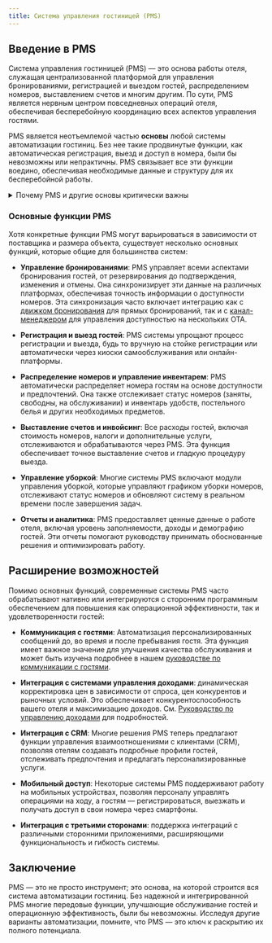 ```yaml
---
title: Система управления гостиницей (PMS)
---
```


## Введение в PMS

Система управления гостиницей (PMS) — это основа работы отеля, служащая централизованной платформой для управления бронированиями, регистрацией и выездом гостей, распределением номеров, выставлением счетов и многим другим. По сути, PMS является нервным центром повседневных операций отеля, обеспечивая бесперебойную координацию всех аспектов управления гостями.

PMS является неотъемлемой частью **основы** любой системы автоматизации гостиниц. Без нее такие продвинутые функции, как автоматическая регистрация, выезд и доступ в номера, были бы невозможны или непрактичны. PMS связывает все эти функции воедино, обеспечивая необходимые данные и структуру для их бесперебойной работы.

<details>
  <summary>Почему PMS и другие основы критически важны</summary>

  Представьте, что вы пытаетесь внедрить систему самообслуживания регистрации без PMS. Как система узнает, какой гость прибывает, на какие даты и какой номер ему назначен? Та же проблема возникает с автоматическим доступом в номер: без PMS, как узнать, какой ключ от номера сгенерировать или деактивировать? PMS содержит всю критически важную информацию, необходимую для автоматизации этих процессов, делая ее незаменимым компонентом любой технологической инфраструктуры отеля.

  Вполне возможно, например, управлять отелем, используя всего два канала (таких как Airbnb и Booking.com), без собственного веб-сайта, синхронизируя доступность через функционал iCal. Такая настройка фактически обходит необходимость в основных компонентах инфраструктуры, таких как канал-менеджер, PMS и движок бронирования. Хотя это может показаться проще на первый взгляд, в дальнейшем это усложняет автоматизацию.

  Например, если вы хотите внедрить автоматическую регистрацию, выезд и системы доступа в номера, эти системы должны будут напрямую подключаться к обоим каналам для получения информации о бронировании. Кроме того, если вы получаете прямые бронирования, вам нужно будет вручную вводить их в одну или несколько этих систем, чтобы все оставалось синхронизированным. Этот ручной процесс не только увеличивает вероятность ошибок, но и снижает эффективность и надежность, которые автоматизация должна обеспечивать. Надежная PMS устраняет эти проблемы, централизуя всю информацию о бронированиях и делая ее доступной для всех других автоматизированных систем.
  
</details>

### Основные функции PMS

Хотя конкретные функции PMS могут варьироваться в зависимости от поставщика и размера объекта, существует несколько основных функций, которые общие для большинства систем:

- **Управление бронированиями**: PMS управляет всеми аспектами бронирования гостей, от резервирования до подтверждения, изменения и отмены. Она синхронизирует эти данные на различных платформах, обеспечивая точность информации о доступности номеров. Эта синхронизация часто включает интеграцию как с [движком бронирования](booking-engine.md) для прямых бронирований, так и с [канал-менеджером](channel-management.md) для управления доступностью на нескольких OTA.

- **Регистрация и выезд гостей**: PMS системы упрощают процесс регистрации и выезда, будь то вручную на стойке регистрации или автоматически через киоски самообслуживания или онлайн-платформы.

- **Распределение номеров и управление инвентарем**: PMS автоматически распределяет номера гостям на основе доступности и предпочтений. Она также отслеживает статус номеров (заняты, свободны, на обслуживании) и инвентарь удобств, постельного белья и других необходимых предметов.

- **Выставление счетов и инвойсинг**: Все расходы гостей, включая стоимость номеров, налоги и дополнительные услуги, отслеживаются и обрабатываются через PMS. Эта функция обеспечивает точное выставление счетов и гладкую процедуру выезда.

- **Управление уборкой**: Многие системы PMS включают модули управления уборкой, которые управляют графиком уборки номеров, отслеживают статус номеров и обновляют систему в реальном времени после завершения задач.

- **Отчеты и аналитика**: PMS предоставляет ценные данные о работе отеля, включая уровень заполняемости, доходы и демографию гостей. Эти отчеты помогают руководству принимать обоснованные решения и оптимизировать работу.

## Расширение возможностей

Помимо основных функций, современные системы PMS часто обрабатывают нативно или интегрируются с сторонним программным обеспечением для повышения как операционной эффективности, так и удовлетворенности гостей:

- **Коммуникация с гостями**: Автоматизация персонализированных сообщений до, во время и после пребывания гостя. Эта функция имеет важное значение для улучшения качества обслуживания и может быть изучена подробнее в нашем [руководстве по коммуникации с гостями](../guest-facing/guest-communication.md).

- **Интеграция с системами управления доходами**: динамическая корректировка цен в зависимости от спроса, цен конкурентов и рыночных условий. Это обеспечивает конкурентоспособность вашего отеля и максимизацию доходов. См. [Руководство по управлению доходами](../operational/revenue-pricing.md) для подробностей.

- **Интеграция с CRM**: Многие решения PMS теперь предлагают функции управления взаимоотношениями с клиентами (CRM), позволяя отелям создавать подробные профили гостей, отслеживать предпочтения и предлагать персонализированные услуги.

- **Мобильный доступ**: Некоторые системы PMS поддерживают работу на мобильных устройствах, позволяя персоналу управлять операциями на ходу, а гостям — регистрироваться, выезжать и получать доступ в свои номера через смартфоны.

- **Интеграция с третьими сторонами**: поддержка интеграций с различными сторонними приложениями, расширяющими функциональность и гибкость системы.

## Заключение

PMS — это не просто инструмент; это основа, на которой строится вся система автоматизации гостиниц. Без надежной и интегрированной PMS многие передовые функции, улучшающие обслуживание гостей и операционную эффективность, были бы невозможны. Исследуя другие варианты автоматизации, помните, что PMS — это ключ к раскрытию их полного потенциала.
